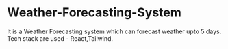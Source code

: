 # Weather-Forecasting-System
It is a Weather Forecasting system which can forecast weather upto 5 days.  Tech stack are used - React,Tailwind.
